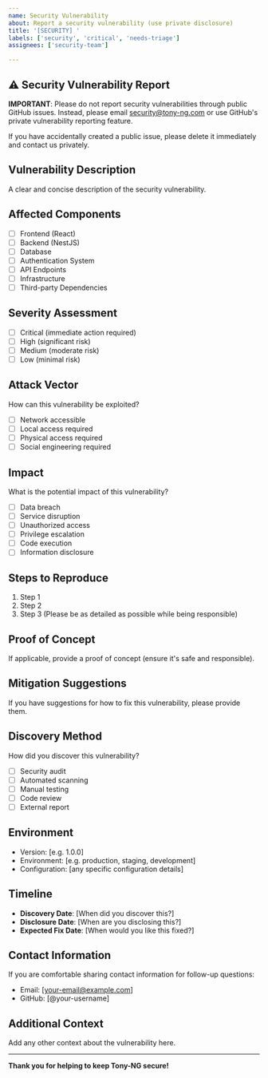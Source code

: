 ```yaml
---
name: Security Vulnerability
about: Report a security vulnerability (use private disclosure)
title: '[SECURITY] '
labels: ['security', 'critical', 'needs-triage']
assignees: ['security-team']

---
```


## ⚠️ Security Vulnerability Report

**IMPORTANT**: Please do not report security vulnerabilities through public GitHub issues. Instead, please email security@tony-ng.com or use GitHub's private vulnerability reporting feature.

If you have accidentally created a public issue, please delete it immediately and contact us privately.

## Vulnerability Description
A clear and concise description of the security vulnerability.

## Affected Components
- [ ] Frontend (React)
- [ ] Backend (NestJS)
- [ ] Database
- [ ] Authentication System
- [ ] API Endpoints
- [ ] Infrastructure
- [ ] Third-party Dependencies

## Severity Assessment
- [ ] Critical (immediate action required)
- [ ] High (significant risk)
- [ ] Medium (moderate risk)
- [ ] Low (minimal risk)

## Attack Vector
How can this vulnerability be exploited?
- [ ] Network accessible
- [ ] Local access required
- [ ] Physical access required
- [ ] Social engineering required

## Impact
What is the potential impact of this vulnerability?
- [ ] Data breach
- [ ] Service disruption
- [ ] Unauthorized access
- [ ] Privilege escalation
- [ ] Code execution
- [ ] Information disclosure

## Steps to Reproduce
1. Step 1
2. Step 2
3. Step 3
(Please be as detailed as possible while being responsible)

## Proof of Concept
If applicable, provide a proof of concept (ensure it's safe and responsible).

## Mitigation Suggestions
If you have suggestions for how to fix this vulnerability, please provide them.

## Discovery Method
How did you discover this vulnerability?
- [ ] Security audit
- [ ] Automated scanning
- [ ] Manual testing
- [ ] Code review
- [ ] External report

## Environment
- Version: [e.g. 1.0.0]
- Environment: [e.g. production, staging, development]
- Configuration: [any specific configuration details]

## Timeline
- **Discovery Date**: [When did you discover this?]
- **Disclosure Date**: [When are you disclosing this?]
- **Expected Fix Date**: [When would you like this fixed?]

## Contact Information
If you are comfortable sharing contact information for follow-up questions:
- Email: [your-email@example.com]
- GitHub: [@your-username]

## Additional Context
Add any other context about the vulnerability here.

---

**Thank you for helping to keep Tony-NG secure!**